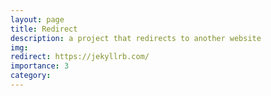 ```yaml
---
layout: page
title: Redirect
description: a project that redirects to another website
img: 
redirect: https://jekyllrb.com/
importance: 3
category: 
---
```

